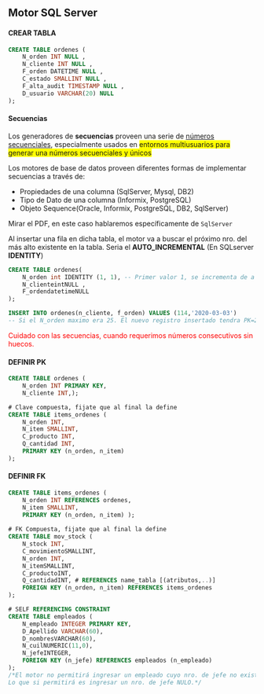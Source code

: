 ## Motor SQL Server

#### CREAR TABLA

````sql
CREATE TABLE ordenes (
	N_orden INT NULL ,
	N_cliente INT NULL ,
	F_orden DATETIME NULL ,
	C_estado SMALLINT NULL ,
	F_alta_audit TIMESTAMP NULL ,
	D_usuario VARCHAR(20) NULL 
);
````



#### Secuencias

Los generadores de **secuencias** proveen una serie de <u>números secuenciales</u>, especialmente usados en <span style=" background:yellow;">entornos multiusuarios para generar una números secuenciales y únicos</span>

Los motores de base de datos proveen diferentes formas de implementar secuencias a través de:

- Propiedades de una columna (SqlServer, Mysql, DB2)
- Tipo de Dato de una columna (Informix, PostgreSQL)
- Objeto Sequence(Oracle, Informix, PostgreSQL, DB2, SqlServer)

Mirar el PDF, en este caso hablaremos específicamente de `SqlServer` 

Al insertar una fila en dicha tabla, el motor va a buscar el próximo nro. del más alto existente en la tabla. Seria el **AUTO_INCREMENTAL** (En SQLserver **IDENTITY**)

````sql
CREATE TABLE ordenes(
    N_orden int IDENTITY (1, 1), -- Primer valor 1, se incrementa de a 1
    N_clienteintNULL ,
    F_ordendatetimeNULL
);

INSERT INTO ordenes(n_cliente, f_orden) VALUES (114,'2020-03-03')
-- Si el N_orden maximo era 25. El nuevo registro insertado tendra PK=26
````

<span style='color:red'>Cuidado con las secuencias, cuando requerimos números consecutivos sin huecos.</span>



#### DEFINIR PK

````sql
CREATE TABLE ordenes (
	N_orden INT PRIMARY KEY,
	N_cliente INT,);

# Clave compuesta, fijate que al final la define
CREATE TABLE items_ordenes (
	N_orden INT,
	N_item SMALLINT,
	C_producto INT,
	Q_cantidad INT,
	PRIMARY KEY (n_orden, n_item) 
);
````

#### DEFINIR FK

````sql
CREATE TABLE items_ordenes (
	N_orden INT REFERENCES ordenes,
    N_item SMALLINT,
    PRIMARY KEY (n_orden, n_item) );
    
# FK Compuesta, fijate que al final la define
CREATE TABLE mov_stock (
    N_stock INT,
    C_movimientoSMALLINT,
    N_orden INT,
    N_itemSMALLINT,
    C_productoINT,
    Q_cantidadINT, # REFERENCES name_tabla [(atributos,..)]
    FOREIGN KEY (n_orden, n_item) REFERENCES items_ordenes
);

# SELF REFERENCING CONSTRAINT
CREATE TABLE empleados (
    N_empleado INTEGER PRIMARY KEY,
    D_Apellido VARCHAR(60),
    D_nombresVARCHAR(60),
    N_cuilNUMERIC(11,0),
    N_jefeINTEGER,
    FOREIGN KEY (n_jefe) REFERENCES empleados (n_empleado)
);
/*El motor no permitirá ingresar un empleado cuyo nro. de jefe no exista como número de empleado.
Lo que si permitirá es ingresar un nro. de jefe NULO.*/
````

